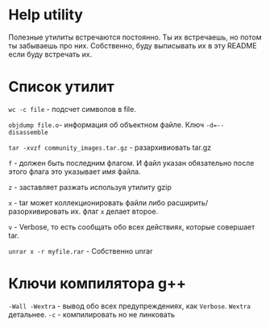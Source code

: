 # Help utility

Полезные утилиты встречаются постоянно. Ты их встречаешь,
но потом ты забываешь про них.
Собственно, буду выписывать их в эту README если буду встречать их.

# Список утилит
`wc -c file` - подсчет символов в file.

`objdump file.o`- информация об объектном файле.
Ключ `-d=--disassemble`

`tar -xvzf community_images.tar.gz` - разархивиовать tar.gz

`f` - должен быть последним флагом. И файл указан обязательно после этого флага
это указывает имя файла.

`z` - заставляет разжать используя утилиту gzip

`x` - tar может коллекционировать файли либо расширить/разорхивировать их.
флаг `x` делает второе.

`v` - Verbose, то есть сообщать обо всех действиях, которые совершает tar.

`unrar x -r myfile.rar` - Собственно unrar

# Ключи компилятора g++
`-Wall -Wextra` - вывод обо всех предупреждениях, как `Verbose`. `Wextra` детальнее.
`-c` - компилировать но не линковать
